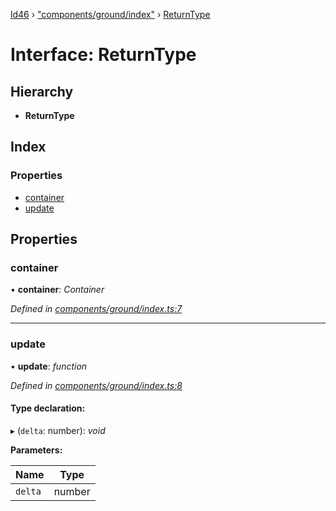 [ld46](../README.md) › ["components/ground/index"](../modules/_components_ground_index_.md) › [ReturnType](_components_ground_index_.returntype.md)

# Interface: ReturnType

## Hierarchy

* **ReturnType**

## Index

### Properties

* [container](_components_ground_index_.returntype.md#container)
* [update](_components_ground_index_.returntype.md#update)

## Properties

###  container

• **container**: *Container*

*Defined in [components/ground/index.ts:7](https://github.com/jrod-disco/ld46-keepalive/blob/2baec31/src/components/ground/index.ts#L7)*

___

###  update

• **update**: *function*

*Defined in [components/ground/index.ts:8](https://github.com/jrod-disco/ld46-keepalive/blob/2baec31/src/components/ground/index.ts#L8)*

#### Type declaration:

▸ (`delta`: number): *void*

**Parameters:**

Name | Type |
------ | ------ |
`delta` | number |
